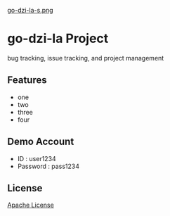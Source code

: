 [go-dzi-la-s.png](https://postimg.cc/7b9SLjbH)

# go-dzi-la Project
bug tracking, issue tracking, and project management

## Features
- one
- two
- three
- four

## Demo Account
- ID : user1234
- Password : pass1234

## License
[Apache License](LICENSE)
